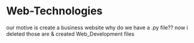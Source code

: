 # Web-Technologies
our motive is create a business website
why do we have a .py file??
now i deleted those are & created Web_Development files


